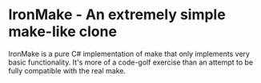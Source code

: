 # IronMake - An extremely simple make-like clone

IronMake is a pure C# implementation of make that only implements very basic
functionality. It's more of a code-golf exercise than an attempt to be fully
compatible with the real make.